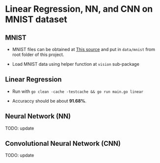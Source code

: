 # Linear Regression, NN, and CNN on MNIST dataset

## MNIST

- MNIST files can be obtained at [This source](http://yann.lecun.com/exdb/mnist/) and put in `data/mnist` from
    root folder of this project.

- Load MNIST data using helper function at `vision` sub-package

## Linear Regression

- Run with `go clean -cache -testcache && go run main.go linear`

- Accuraccy should be about **91.68%**.


## Neural Network (NN)

TODO: update


## Convolutional Neural Network (CNN)

TODO: update




